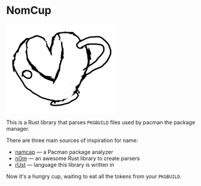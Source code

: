 # NomCup

![NomCup the mascot](nomcup.png)

This is a Rust library that parses `PKGBUILD` files used by pacman the package manager.

There are three main sources of inspiration for name:
* [namcap](https://projects.archlinux.org/namcap.git/) — a Pacman package analyzer
* [nOm](https://github.com/Geal/nom) — an awesome Rust library to create parsers
* [rUst](https://www.rust-lang.org) — language this library is written in

Now it's a hungry cup, waiting to eat all the tokens from your `PKGBUILD`.
